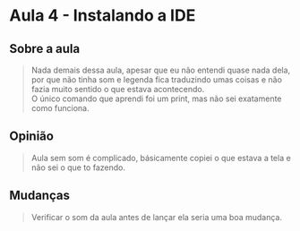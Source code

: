 # Aula 4 - Instalando a IDE

## Sobre a aula
> Nada demais dessa aula, apesar que eu não entendi quase nada dela, por que não tinha som e legenda fica traduzindo umas coisas e não fazia muito sentido o que estava acontecendo.<br>O único comando que aprendi foi um print, mas não sei exatamente como funciona. 

## Opinião
> Aula sem som é complicado, básicamente copiei o que estava a tela e não sei o que to fazendo. 

## Mudanças
> Verificar o som da aula antes de lançar ela seria uma boa mudança.
